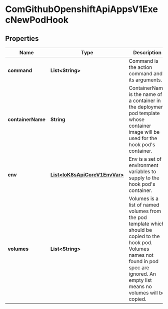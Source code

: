 
# ComGithubOpenshiftApiAppsV1ExecNewPodHook

## Properties
Name | Type | Description | Notes
------------ | ------------- | ------------- | -------------
**command** | **List&lt;String&gt;** | Command is the action command and its arguments. | 
**containerName** | **String** | ContainerName is the name of a container in the deployment pod template whose container image will be used for the hook pod&#39;s container. | 
**env** | [**List&lt;IoK8sApiCoreV1EnvVar&gt;**](IoK8sApiCoreV1EnvVar.md) | Env is a set of environment variables to supply to the hook pod&#39;s container. |  [optional]
**volumes** | **List&lt;String&gt;** | Volumes is a list of named volumes from the pod template which should be copied to the hook pod. Volumes names not found in pod spec are ignored. An empty list means no volumes will be copied. |  [optional]



